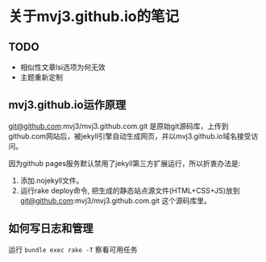 关于mvj3.github.io的笔记
==========================================

TODO
------------------------------------------
*    相似性文章lsi选项为何无效
*    主题重新定制

mvj3.github.io运作原理
------------------------------------------
git@github.com:mvj3/mvj3.github.com.git 是原始git源码库，上传到github.com网站后，被jekyll引擎自动生成网页，并以mvj3.github.io域名接受访问。

因为github pages服务默认禁用了jekyll第三方扩展运行，所以折衷办法是:
1. 添加.nojekyll文件。
2. 运行rake deploy命令, 把生成的静态站点源文件(HTML+CSS+JS)放到 git@github.com:mvj3/mvj3.github.com.git 这个源码库里。


如何写日志和管理
------------------------------------------
运行 `bundle exec rake -T` 察看可用任务
